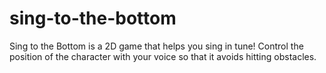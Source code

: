 # sing-to-the-bottom
Sing to the Bottom is a 2D game that helps you sing in tune! Control the position of the character with your voice so that it avoids hitting obstacles.
